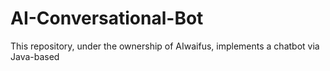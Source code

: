 # AI-Conversational-Bot
This repository, under the ownership of AIwaifus, implements a chatbot via Java-based